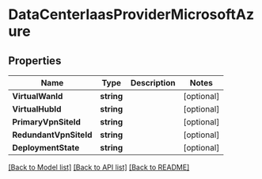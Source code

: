 # DataCenterIaasProviderMicrosoftAzure

## Properties

Name | Type | Description | Notes
------------ | ------------- | ------------- | -------------
**VirtualWanId** | **string** |  | [optional] 
**VirtualHubId** | **string** |  | [optional] 
**PrimaryVpnSiteId** | **string** |  | [optional] 
**RedundantVpnSiteId** | **string** |  | [optional] 
**DeploymentState** | **string** |  | [optional] 

[[Back to Model list]](../README.md#documentation-for-models) [[Back to API list]](../README.md#documentation-for-api-endpoints) [[Back to README]](../README.md)


